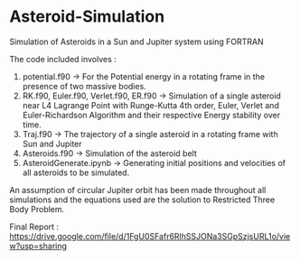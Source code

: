 # Asteroid-Simulation
Simulation of Asteroids in a Sun and Jupiter system using FORTRAN

The code included involves :

1) potential.f90 -> For the Potential energy in a rotating frame in the presence of two massive bodies.
2) RK.f90, Euler.f90, Verlet.f90, ER.f90 -> Simulation of a single asteroid near L4 Lagrange Point with Runge-Kutta 4th order, Euler, Verlet and Euler-Richardson Algorithm and their respective Energy stability over time.
3) Traj.f90 -> The trajectory of a single asteroid in a rotating frame with Sun and Jupiter
4) Asteroids.f90 -> Simulation of the asteroid belt
5) AsteroidGenerate.ipynb -> Generating initial positions and velocities of all asteroids to be simulated.

An assumption of circular Jupiter orbit has been made throughout all simulations and the equations used are the solution to Restricted Three Body Problem.

Final Report : https://drive.google.com/file/d/1FgU0SFafr6RlhSSJONa3SGpSzjsURL1o/view?usp=sharing
